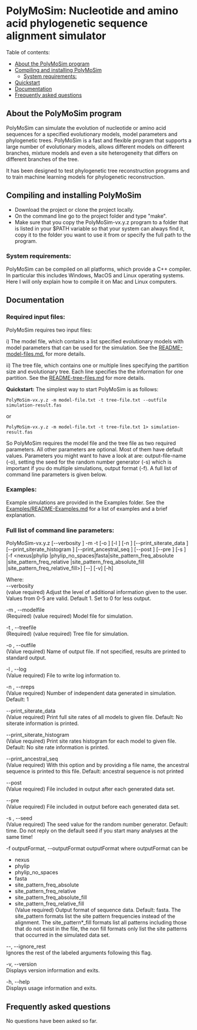 # PolyMoSim: Nucleotide and amino acid phylogenetic sequence alignment simulator

Table of contents:

- [About the PolyMoSim program](#about-the-PolyMoSim-package)
- [Compiling and installing PolyMoSim](#compiling-and-installing)
  * [System requirements:](#system-requirements)
- [Quickstart](#quickstart)
- [Documentation](#documentation)
- [Frequently asked questions](#Frequently-aksed-questions)

## About the PolyMoSim program <a id="about-the-PolyMoSim-package"></a>

PolyMoSim can simulate the evolution of nucleotide or amino acid sequences for a specified evolutionary models, model parameters and phylogenetic trees. PolyMoSim is a fast and flexible program that supports a large number of evolutionary models, allows different models on different branches, mixture models and even a site heterogeneity that differs on different branches of the tree.

It has been designed to test phylogenetic tree reconstruction programs and to train machine learning models for phylogenetic reconstruction.

## Compiling and installing PolyMoSim <a id="compiling-and-installing"></a>
- Download the project or clone the project locally.
- On the command line go to the project folder and type "make".
- Make sure that you copy the PolyMoSim-vx.y.z program to a folder that is listed in your $PATH variable so that your system can always find it, copy it to the folder you want to use it from or specify the full path to the program.

### System requirements:  <a id="system-requirements"></a>
PolyMoSim can be compiled on all platforms, which provide a C++ compiler.
In particular this includes Windows, MacOS and Linux operating systems.
Here I will only explain how to compile it on Mac and Linux computers.

## Documentation <a id="documentation"></a>

### Required input files:
PolyMoSim requires two input files: 

i) The model file, which contains a list specified evolutionary models with model parameters that can be used for the simulation. See the [README-model-files.md.](README-model-files.md) for more details. 

ii) The tree file, which contains one or multiple lines specifying the partition size and evolutionary tree. Each line specifies the the information for one partition.
See the [README-tree-files.md](README-tree-files.md) for more details.

**Quickstart:**
The simplest way to start PolyMoSim is as follows:
```
PolyMoSim-vx.y.z -m model-file.txt -t tree-file.txt --outfile simulation-result.fas
```
or
```
PolyMoSim-vx.y.z -m model-file.txt -t tree-file.txt 1> simulation-result.fas
```

So PolyMoSim requires the model file and the tree file as two required parameters. 
All other parameters are optional. Most of them have default values. Parameters you might want to have a look at are:
output-file-name (-o), setting the seed for the random number generator (-s) which is important if you do multiple simulations, output format (-f).
A full list of command line parameters is given below.


### Examples:
Example simulations are provided in the Examples folder. See the [Examples/README-Examples.md](Examples/README-Examples.md) for a list of examples and a brief explanation.

### Full list of command line parameters:
PolyMoSim-vx.y.z  [--verbosity <integer>] -m <string> -t <string> [-o <string>] [-l <string>] [-n <unsigned>]
[--print_siterate_data <string>]
[--print_siterate_histogram <string>]
[--print_ancestral_seq <string>] [--post <string>]
[--pre <string>] [-s <unsigned int>] [-f <nexus|phylip
|phylip_no_spaces|fasta|site_pattern_freq_absolute
|site_pattern_freq_relative
|site_pattern_freq_absolute_fill
|site_pattern_freq_relative_fill>] [--] [-v] [-h]  


Where:   
--verbosity <integer>  
(value required)  Adjust the level of additional information given to the user. Values from 0-5 are valid. Default 1. Set to 0 for less
output.  

-m <string>,  --modelfile <string>  
(Required)  (value required)  Model file for simulation.  

-t <string>,  --treefile <string>  
(Required)  (value required)  Tree file for simulation.  

-o <string>,  --outfile <string>  
(Value required)  Name of output file. If not specified, results are printed to standard output.  

-l <string>,  --log <string>  
(Value required)  File to write log information to.  

-n <unsigned>,  --nreps <unsigned>  
(Value required)  Number of independent data generated in simulation.
Default: 1  

--print_siterate_data <string>  
(Value required)  Print full site rates of all models to given file.
Default: No siterate information is printed.  

--print_siterate_histogram <string>  
(Value required)  Print site rates histogram for each model to given file. Default: No site rate information is printed.  

--print_ancestral_seq <string>  
(Value required)  With this option and by providing a file name, the ancestral sequence is printed to this file. Default: ancestral
sequence is not printed  

--post <string>  
(Value required)  File included in output after each generated data
set.  

--pre <string>  
(Value required)  File included in output before each generated data
set.  

-s <unsigned int>,  --seed <unsigned int>  
(Value required)  The seed value for the random number generator.
Default: time. Do not reply on the default seed if you start many analyses at the same time!

-f outputFormat, --outputFormat outputFormat
where outputFormat can be
- nexus
- phylip
- phylip_no_spaces
- fasta
- site_pattern_freq_absolute
- site_pattern_freq_relative
- site_pattern_freq_absolute_fill
- site_pattern_freq_relative_fill  
(Value required)  Output format of sequence data. Default: fasta. The
site_pattern formats list the site pattern frequencies instead of the alignment. The site_pattern*_fill formats list all patterns including those that do not exist in the file, the non
fill formats only list the site patterns that occurred in the simulated data set.

--,  --ignore_rest  
Ignores the rest of the labeled arguments following this flag.  

-v,  --version  
Displays version information and exits.  

-h,  --help  
Displays usage information and exits.  


## Frequently asked questions <a id="Frequently-aksed-questions"></a>
No questions have been asked so far.

